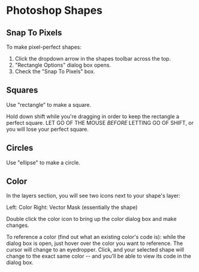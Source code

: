 # Photoshop Shapes

## Snap To Pixels

To make pixel-perfect shapes:

1. Click the dropdown arrow in the shapes toolbar across the top.
2. "Rectangle Options" dialog box opens.
3. Check the "Snap To Pixels" box.

## Squares

Use "rectangle" to make a square.

Hold down shift while you're dragging in order to keep the rectangle a perfect square. LET GO OF THE MOUSE *BEFORE* LETTING GO OF SHIFT, or you will lose your perfect square.

## Circles

Use "ellipse" to make a circle.

## Color

In the layers section, you will see two icons next to your shape's layer:

Left: Color
Right: Vector Mask (essentially the shape)

Double click the color icon to bring up the color dialog box and make changes.

To reference a color (find out what an existing color's code is): while the dialog box is open, just hover over the color you want to reference. The cursor will change to an eyedropper. Click, and your selected shape will change to the exact same color -- and you'll be able to view its code in the dialog box.